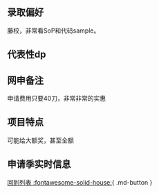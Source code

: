 ## 录取偏好
藤校，非常看SoP和代码sample。
## 代表性dp

## 网申备注
申请费用只要40刀，非常非常的实惠
## 项目特点
可能给大额奖，甚至全额
## 申请季实时信息

[回到列表 :fontawesome-solid-house:](选校梯度.md){ .md-button }
